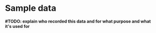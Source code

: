 # Sample data

**#TODO: explain who recorded this data and for what purpose and what it's used for**

